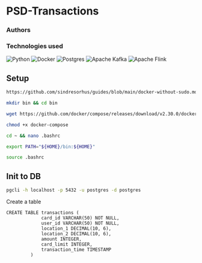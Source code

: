 # PSD-Transactions

### Authors


### Technologies used
![Python](https://img.shields.io/badge/python-3670A0?style=for-the-badge&logo=python&logoColor=ffdd54)
![Docker](https://img.shields.io/badge/docker-%230db7ed.svg?style=for-the-badge&logo=docker&logoColor=white)
![Postgres](https://img.shields.io/badge/postgres-%23316192.svg?style=for-the-badge&logo=postgresql&logoColor=white)
![Apache Kafka](https://img.shields.io/badge/Apache%20Kafka-000?style=for-the-badge&logo=apachekafka)
![Apache Flink](https://img.shields.io/badge/Apache%20Flink-E6526F?style=for-the-badge&logo=Apache%20Flink&logoColor=white)

## Setup
```bash
https://github.com/sindresorhus/guides/blob/main/docker-without-sudo.md
```
```bash
mkdir bin && cd bin
```
```bash
wget https://github.com/docker/compose/releases/download/v2.30.0/docker-compose-linux-x86_64 -O docker-compose
```
```bash
chmod +x docker-compose
```
```bash
cd ~ && nano .bashrc
```
```bash
export PATH="${HOME}/bin:${HOME}"
```
```bash
source .bashrc
```

## Init to DB
```bash
pgcli -h localhost -p 5432 -u postgres -d postgres
```
Create a table
```
CREATE TABLE transactions (
             card_id VARCHAR(50) NOT NULL,
             user_id VARCHAR(50) NOT NULL,
             location_1 DECIMAL(10, 6),
             location_2 DECIMAL(10, 6),
             amount INTEGER,
             card_limit INTEGER,
             transaction_time TIMESTAMP
         )
```
